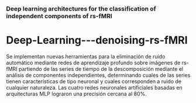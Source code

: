 ### Deep learning architectures for the classification of independent components of rs-fMRI
# Deep-Learning---denoising-rs-fMRI
Se implementan nuevas herramientas para la eliminación de ruido automático mediante redes de aprendizaje profundo sobre imágenes de rs-fMRI partiendo de las series de tiempo de la descomposición mediante el análisis de componentes independientes, determinando cuales de las series tienen características de tipo neuronal y cuales corresponden a ruido de cualquier naturaleza. Las cuatro redes neuronales artificiales basadas en arquitecturas MLP lograron una precisión cercana al 80%. 
